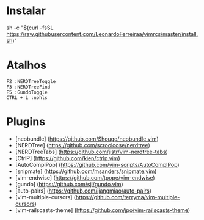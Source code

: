 # Instalar
sh -c "$(curl -fsSL https://raw.githubusercontent.com/LeonardoFerreiraa/vimrcs/master/install.sh)"

# Atalhos
```
F2 :NERDTreeToggle
F3 :NERDTreeFind
F5 :GundoToggle
CTRL + L :nohls
```
# Plugins

- [neobundle] (https://github.com/Shougo/neobundle.vim)
- [NERDTree] (https://github.com/scrooloose/nerdtree)
- [NERDTreeTabs] (https://github.com/jistr/vim-nerdtree-tabs)
- [CtrlP] (https://github.com/kien/ctrlp.vim)
- [AutoComplPop] (https://github.com/vim-scripts/AutoComplPop)
- [snipmate] (https://github.com/msanders/snipmate.vim)
- [vim-endwise] (https://github.com/tpope/vim-endwise)
- [gundo] (https://github.com/sjl/gundo.vim)
- [auto-pairs] (https://github.com/jiangmiao/auto-pairs)
- [vim-multiple-cursors] (https://github.com/terryma/vim-multiple-cursors)
- [vim-railscasts-theme] (https://github.com/jpo/vim-railscasts-theme)
